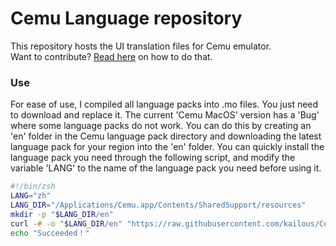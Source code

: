# Cemu Language repository
This repository hosts the UI translation files for Cemu emulator.  
Want to contribute? [Read here](http://compat.cemu.info/wiki/Tutorial:How_to_translate_Cemu_UI) on how to do that.

### Use
For ease of use, I compiled all language packs into .mo files. You just need to download and replace it.
The current 'Cemu MacOS' version has a 'Bug' where some language packs do not work. You can do this by creating an 'en' folder in the Cemu language pack directory and downloading the latest language pack for your region into the 'en' folder.
You can quickly install the language pack you need through the following script, and modify the variable 'LANG' to the name of the language pack you need before using it.
```zsh
#!/bin/zsh
LANG="zh"
LANG_DIR="/Applications/Cemu.app/Contents/SharedSupport/resources"
mkdir -p "$LANG_DIR/en"
curl -# -o "$LANG_DIR/en" "https://raw.githubusercontent.com/kailous/Cemu-Language/master/resources/${LANG}/cemu.mo"
echo "Succeeded！"
```